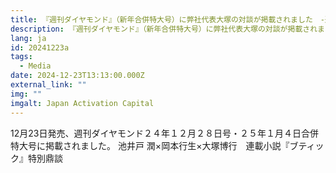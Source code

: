 ```yaml
---
title: 『週刊ダイヤモンド』（新年合併特大号）に弊社代表大塚の対談が掲載されました　‐連載小説『ブティック』特別鼎談　2025年「世代交代の大波」が来る
description: 『週刊ダイヤモンド』（新年合併特大号）に弊社代表大塚の対談が掲載されました　‐連載小説『ブティック』特別鼎談　2025年「世代交代の大波」が来る
lang: ja
id: 20241223a
tags:
  - Media
date: 2024-12-23T13:13:00.000Z
external_link: ""
img: ""
imgalt: Japan Activation Capital
---
```

12月23日発売、週刊ダイヤモンド２４年１２月２８日号・２５年１月４日合併特大号に掲載されました。
池井戸 潤×岡本行生×大塚博行　連載小説『ブティック』特別鼎談
